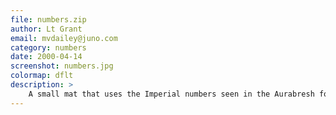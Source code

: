 ```yaml
---
file: numbers.zip
author: Lt Grant
email: mvdailey@juno.com
category: numbers
date: 2000-04-14
screenshot: numbers.jpg
colormap: dflt
description: >
    A small mat that uses the Imperial numbers seen in the Aurabresh font.  This font uses the Imperial Characters used in Star Wars.
---
```

